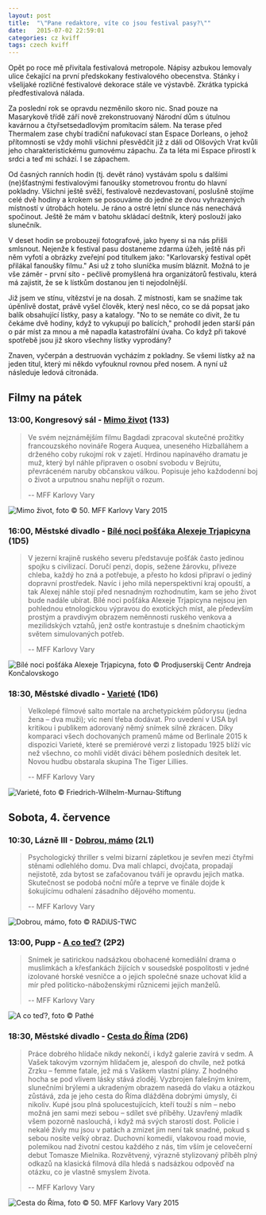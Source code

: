 ```yaml
---
layout: post
title:  "\"Pane redaktore, víte co jsou festival pasy?\""
date:   2015-07-02 22:59:01
categories: cz kviff
tags: czech kviff
---
```

Opět po roce mě přivítala festivalová metropole. Nápisy azbukou lemovaly ulice čekající na první předskokany festivalového obecenstva. Stánky i všelijaké rozličné festivalové dekorace stále ve výstavbě. Zkrátka typická předfestivalová nálada.

Za poslední rok se opravdu nezměnilo skoro nic. Snad pouze na Masarykově třídě září nově zrekonstruovaný Národní dům s útulnou kavárnou a čtyřsetsedadlovým promítacím sálem. Na terase před Thermalem zase chybí tradiční nafukovací stan Espace Dorleans, o jehož přítomnosti se vždy mohli všichni přesvědčit již z dáli od Olšových Vrat kvůli jeho charakteristickému gumovému zápachu. Za ta léta mi Espace přirostl k srdci a teď mi schází. I se zápachem.

Od časných ranních hodin (tj. devět ráno) vystávám spolu s dalšími (ne)šťastnými festivalovými fanoušky stometrovou frontu do hlavní pokladny. Všichni ještě svěží, festivalově nezdevastovaní, poslušně stojíme celé dvě hodiny a krokem se posouváme do jedné ze dvou vyhrazených místností v útrobách hotelu. Je ráno a ostré letní slunce nás nenechává spočinout. Ještě že mám v batohu skládací deštník, který poslouží jako slunečník.

V deset hodin se probouzejí fotografové, jako hyeny si na nás přišli smlsnout. Nejenže k festival pasu dostaneme zdarma úžeh, ještě nás při něm vyfotí a obrázky zveřejní pod titulkem jako: "Karlovarský festival opět přilákal fanoušky filmu." Asi už z toho sluníčka musím bláznit. Možná to je vše záměr - první síto - pečlivě promyšlená hra organizátorů festivalu, která má zajistit, že se k lístkům dostanou jen ti nejodolnější.

Již jsem ve stínu, vítězství je na dosah. Z místnosti, kam se snažíme tak úpěnlivě dostat, právě vyšel člověk, který nesl něco, co se dá popsat jako balík obsahující lístky, pasy a katalogy. "No to se nemáte co divit, že tu čekáme dvě hodiny, když to vykupují po balících," prohodil jeden starší pán o pár míst za mnou a mě napadla katastrofální úvaha. Co když při takové spotřebě jsou již skoro všechny lístky vyprodány?

Znaven, vyčerpán a destruován vycházím z pokladny. Se všemi lístky až na jeden titul, který mi někdo vyfouknul rovnou před nosem. A nyní už následuje ledová citronáda.

## Filmy na pátek

### 13:00, Kongresový sál - [Mimo život][mimo-zivot] (133)

> Ve svém nejznámějším filmu Bagdadi zpracoval skutečné prožitky francouzského novináře Rogera Auquea, uneseného Hizballáhem a drženého coby rukojmí rok v zajetí. Hrdinou napínavého dramatu je muž, který byl náhle připraven o osobní svobodu v Bejrútu, převráceném naruby občanskou válkou. Popisuje jeho každodenní boj o život a urputnou snahu nepřijít o rozum.
> 
> -- MFF Karlovy Vary

![Mimo život, foto © 50. MFF Karlovy Vary 2015][mimo-zivot-img]

[mimo-zivot]:      http://www.csfd.cz/film/127166-mimo-zivot/
[mimo-zivot-img]:  /assets/2015-07-02-mimo-zivot.jpg



### 16:00, Městské divadlo - [Bílé noci pošťáka Alexeje Trjapicyna][bile-noci] (1D5)

>  V jezerní krajině ruského severu představuje pošťák často jedinou spojku s civilizací. Doručí penzi, dopis, sežene žárovku, přiveze chleba, každý ho zná a potřebuje, a přesto ho kdosi připraví o jediný dopravní prostředek. Navíc i jeho milá neperspektivní kraj opouští, a tak Alexej náhle stojí před nesnadným rozhodnutím, kam se jeho život bude nadále ubírat. Bílé noci pošťáka Alexeje Trjapicyna nejsou jen pohlednou etnologickou výpravou do exotických míst, ale především prostým a pravdivým obrazem neměnnosti ruského venkova a mezilidských vztahů, jenž ostře kontrastuje s dnešním chaotickým světem simulovaných potřeb.
>
> -- MFF Karlovy Vary

![Bílé noci pošťáka Alexeje Trjapicyna, foto © Prodjuserskij Centr Andreja Končalovskogo][bile-noci-img]

[bile-noci]:       http://www.csfd.cz/film/379961-bile-noci-postaka-alexeje-trjapicyna/
[bile-noci-img]:   /assets/2015-07-02-bile-noci.jpg



### 18:30, Městské divadlo - [Varieté][variete] (1D6)

> Velkolepé filmové salto mortale na archetypickém půdorysu (jedna žena – dva muži); víc není třeba dodávat. Pro uvedení v USA byl kritikou i publikem adorovaný němý snímek silně zkrácen. Díky komparaci všech dochovaných pramenů máme od Berlinale 2015 k dispozici Varieté, které se premiérové verzi z listopadu 1925 blíží víc než všechno, co mohli vidět diváci během posledních desítek let. Novou hudbu obstarala skupina The Tiger Lillies.
>
> -- MFF Karlovy Vary

![Varieté, foto © Friedrich-Wilhelm-Murnau-Stiftung][variete-img]

[variete]:         http://www.csfd.cz/film/74965-variete/
[variete-img]:     /assets/2015-07-02-variete.jpg



## Sobota, 4. července

### 10:30, Lázně III - [Dobrou, mámo][dobrou-mamo] (2L1)

> Psychologický thriller s velmi bizarní zápletkou je sevřen mezi čtyřmi stěnami odlehlého domu. Dva malí chlapci, dvojčata, propadají nejistotě, zda bytost se zafačovanou tváří je opravdu jejich matka. Skutečnost se podobá noční můře a teprve ve finále dojde k šokujícímu odhalení zásadního dějového momentu.
>
> -- MFF Karlovy Vary

![Dobrou, mámo, foto © RADiUS-TWC][dobrou-mamo-img]

[dobrou-mamo]:     http://www.csfd.cz/film/385653-dobrou-mamo/
[dobrou-mamo-img]: /assets/2015-07-02-dobrou-mamo.jpg


### 13:00, Pupp - [A co teď?][a-co-ted] (2P2)

> Snímek je satirickou nadsázkou obohacené komediální drama o muslimkách a křesťankách žijících v sousedské pospolitosti v jedné izolované horské vesničce a o jejich společné snaze uchovat klid a mír před politicko-náboženskými různicemi jejich manželů.
>
> -- MFF Karlovy Vary

![A co teď?, foto © Pathé][a-co-ted-img]

[a-co-ted]:        http://www.csfd.cz/film/298670-a-co-ted/
[a-co-ted-img]:    /assets/2015-07-02-a-co-ted.jpg



### 18:30, Městské divadlo - [Cesta do Říma][cesta-do-rima] (2D6)

>  Práce dobrého hlídače nikdy nekončí, i když galerie zavírá v sedm. A Vašek takovým vzorným hlídačem je, alespoň do chvíle, než potká Zrzku – femme fatale, jež má s Vaškem vlastní plány. Z hodného hocha se pod vlivem lásky stává zloděj. Vyzbrojen falešným knírem, slunečními brýlemi a ukradeným obrazem nasedá do vlaku a otázkou zůstává, zda je jeho cesta do Říma dlážděna dobrými úmysly, či nikoliv. Kupé jsou plná spolucestujících, kteří touží s ním – nebo možná jen sami mezi sebou – sdílet své příběhy. Uzavřený mladík všem pozorně naslouchá, i když má svých starostí dost. Policie i nekalé živly mu jsou v patách a zmizet jim není tak snadné, pokud s sebou nosíte velký obraz. Duchovní komedií, vlakovou road movie, polemikou nad životní cestou každého z nás, tím vším je celovečerní debut Tomasze Mielnika. Rozvětvený, výrazně stylizovaný příběh plný odkazů na klasická filmová díla hledá s nadsázkou odpověď na otázku, co je vlastně smyslem života.
>
> -- MFF Karlovy Vary

![Cesta do Říma, foto © 50. MFF Karlovy Vary 2015][cesta-do-rima-img]

[cesta-do-rima]:      http://www.csfd.cz/film/375397-cesta-do-rima/
[cesta-do-rima-img]:  /assets/2015-07-02-cesta-do-rima.jpg
